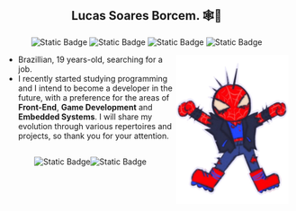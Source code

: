 <h2 align="center">Lucas Soares Borcem. 🕸️🤘</h2>
<p align="center"><img alt="Static Badge" src="https://img.shields.io/badge/html5-blue?style=for-the-badge&logo=html5&logoColor=%23f06224&logoSize=auto&labelColor=black&color=%23f06224&link=https%3A%2F%2Fdeveloper.mozilla.org%2Fen-US%2Fdocs%2FWeb%2FHTML"/> <img alt="Static Badge" src="https://img.shields.io/badge/css3-blue?style=for-the-badge&logo=css3&logoColor=%231573b5&logoSize=auto&labelColor=black&color=%231573b5&link=https%3A%2F%2Fdeveloper.mozilla.org%2Fen-US%2Fdocs%2FWeb%2FCSS)"/> <img alt="Static Badge" src="https://img.shields.io/badge/JavaScript-blue?style=for-the-badge&logo=javascript&logoColor=%23ffc800&logoSize=auto&labelColor=black&color=%23ffc800&link=https%3A%2F%2Fdeveloper.mozilla.org%2Fen-US%2Fdocs%2FWeb%2FJavaScript"/> <img alt="Static Badge" src="https://img.shields.io/badge/C%20%2Fc%2B%2B-blue?style=for-the-badge&logo=cplusplus&logoColor=blue&labelColor=black&color=blue&link=https%3A%2F%2Fwww.ibm.com%2Fdocs%2Fen%2Fi%2F7.3.0%3Ftopic%3Dlanguages-c-c"/></p>

<img align="right" width="200px" src="https://github.com/luqastw/html-css/blob/main/assets/chibispiderpunksfundo.png"/>

- Brazillian, 19 years-old, searching for a job.
- I recently started studying programming and I intend to become a developer in the future, with a preference for the areas of **Front-End**, **Game Development** and **Embedded Systems**. I will share my evolution through various repertoires and projects, so thank you for your attention.

##

<p align="center"><img alt="Static Badge" src="https://img.shields.io/badge/github-black?style=for-the-badge&logo=github&link=https%3A%2F%2Fgithub.com%2Fluqastw"/><img alt="Static Badge" src="https://img.shields.io/badge/linkedin-white?style=for-the-badge&logo=invision&logoColor=blue&link=https%3A%2F%2Fwww.linkedin.com%2Fin%2Flucasborcem%2F"></p>
